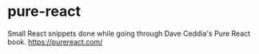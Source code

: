 # pure-react
Small React snippets done while going through Dave Ceddia's Pure React book. https://purereact.com/
